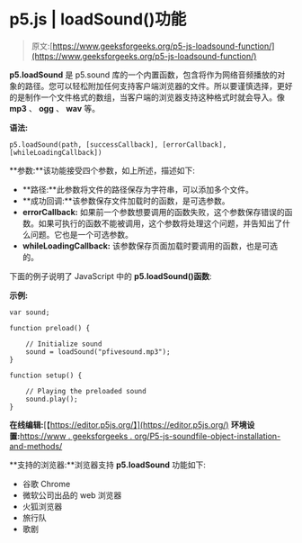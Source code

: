 # p5.js | loadSound()功能

> 原文:[https://www.geeksforgeeks.org/p5-js-loadsound-function/](https://www.geeksforgeeks.org/p5-js-loadsound-function/)

**p5.loadSound** 是 p5.sound 库的一个内置函数，包含将作为网络音频播放的对象的路径。您可以轻松附加任何支持客户端浏览器的文件。所以要谨慎选择，更好的是制作一个文件格式的数组，当客户端的浏览器支持这种格式时就会导入。像 **mp3** 、 **ogg** 、 **wav** 等。

**语法:**

```
p5.loadSound(path, [successCallback], [errorCallback], [whileLoadingCallback])
```

**参数:**该功能接受四个参数，如上所述，描述如下:

*   **路径:**此参数将文件的路径保存为字符串，可以添加多个文件。
*   **成功回调:**该参数保存文件加载时的函数，是可选参数。
*   **errorCallback:** 如果前一个参数想要调用的函数失败，这个参数保存错误的函数。如果可执行的函数不能被调用，这个参数将处理这个问题，并告知出了什么问题。它也是一个可选参数。
*   **whileLoadingCallback:** 该参数保存页面加载时要调用的函数，也是可选的。

下面的例子说明了 JavaScript 中的 **p5.loadSound()函数**:

**示例:**

```
var sound;

function preload() {

    // Initialize sound
    sound = loadSound("pfivesound.mp3");
}

function setup() {

    // Playing the preloaded sound
    sound.play();
} 
```

**在线编辑:**[【https://editor.p5js.org/】](https://editor.p5js.org/)
**环境设置:**[https://www . geeksforgeeks . org/P5-js-soundfile-object-installation-and-methods/](https://www.geeksforgeeks.org/p5-js-soundfile-object-installation-and-methods/)

**支持的浏览器:**浏览器支持 **p5.loadSound** 功能如下:

*   谷歌 Chrome
*   微软公司出品的 web 浏览器
*   火狐浏览器
*   旅行队
*   歌剧